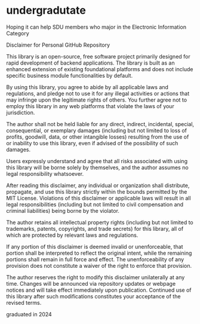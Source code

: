 # undergradutate
Hoping it can help SDU members who major in the Electronic Information Category

Disclaimer for Personal GitHub Repository

This library is an open-source, free software project primarily designed for rapid development of backend applications. The library is built as an enhanced extension of existing foundational platforms and does not include specific business module functionalities by default.

By using this library, you agree to abide by all applicable laws and regulations, and pledge not to use it for any illegal activities or actions that may infringe upon the legitimate rights of others. You further agree not to employ this library in any web platforms that violate the laws of your jurisdiction.

The author shall not be held liable for any direct, indirect, incidental, special, consequential, or exemplary damages (including but not limited to loss of profits, goodwill, data, or other intangible losses) resulting from the use of or inability to use this library, even if advised of the possibility of such damages.

Users expressly understand and agree that all risks associated with using this library will be borne solely by themselves, and the author assumes no legal responsibility whatsoever.

After reading this disclaimer, any individual or organization shall distribute, propagate, and use this library strictly within the bounds permitted by the MIT License. Violations of this disclaimer or applicable laws will result in all legal responsibilities (including but not limited to civil compensation and criminal liabilities) being borne by the violator.

The author retains all intellectual property rights (including but not limited to trademarks, patents, copyrights, and trade secrets) for this library, all of which are protected by relevant laws and regulations.

If any portion of this disclaimer is deemed invalid or unenforceable, that portion shall be interpreted to reflect the original intent, while the remaining portions shall remain in full force and effect. The unenforceability of any provision does not constitute a waiver of the right to enforce that provision.

The author reserves the right to modify this disclaimer unilaterally at any time. Changes will be announced via repository updates or webpage notices and will take effect immediately upon publication. Continued use of this library after such modifications constitutes your acceptance of the revised terms.

graduated in 2024
